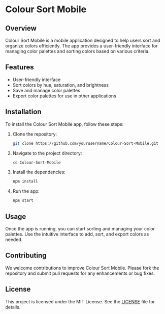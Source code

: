 
# Colour Sort Mobile

## Overview
Colour Sort Mobile is a mobile application designed to help users sort and organize colors efficiently. The app provides a user-friendly interface for managing color palettes and sorting colors based on various criteria.

## Features
- User-friendly interface
- Sort colors by hue, saturation, and brightness
- Save and manage color palettes
- Export color palettes for use in other applications

## Installation
To install the Colour Sort Mobile app, follow these steps:

1. Clone the repository:
    ```sh
    git clone https://github.com/yourusername/Colour-Sort-Mobile.git
    ```
2. Navigate to the project directory:
    ```sh
    cd Colour-Sort-Mobile
    ```
3. Install the dependencies:
    ```sh
    npm install
    ```
4. Run the app:
    ```sh
    npm start
    ```

## Usage
Once the app is running, you can start sorting and managing your color palettes. Use the intuitive interface to add, sort, and export colors as needed.

## Contributing
We welcome contributions to improve Colour Sort Mobile. Please fork the repository and submit pull requests for any enhancements or bug fixes.

## License
This project is licensed under the MIT License. See the [LICENSE](LICENSE) file for details.
